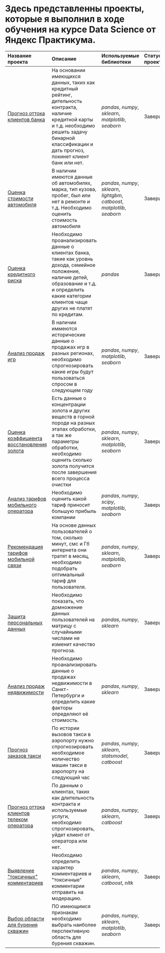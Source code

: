 # Здесь представленны проекты, которые я выполнил в ходе обучения на курсе Data Science от Яндекс Практикума.

| Название проекта | Описание | Используемые библиотеки | Статус проекта |
| :---------------------- | :---------------------- | :---------------------- |:---------------------- |
| [Прогноз оттока клиентов банка](Bank%Clients%Leave) |На основании имеющихся данных, таких как кредитный рейтинг, дительность контракта, наличие кредитной карты и т.д. необходимо решить задачу бинарной классификации и дать прогноз, покинет клиент банк или нет.| *pandas*, *numpy*, *sklearn*, *matplotlib*, *seaborn* | Завершен |
| [Оценка стоимости автомобиля](Car%Price%Prediction) |В наличии имеются данные об автомобилях, марка, тип кузова, пробег, был или нет в ремонте и т.д. Необходимо оценить стоимость автомобиля |*pandas*, *numpy*, *sklearn*, *lightgbm*, *catboost*, *matplotlib*, *seaborn* | Завершен |
| [Оценка кредитного риска](Credit%Risk%Analysis) |Необходимо проанализировать данные о клиентах банка, такие как уровнь дохода, семейное положение, наличие детей, образование и т.д. и определить какие категории клиентов чаще других не платят по кредитам.|*pandas*| Завершен |
| [Анализ продаж игр](Games%Analysis) |В наличии иммеются исторические данные о продажах игр в разных регионах, необходимо спрогнозировать какие игры будут пользоваться спросом в следующем году|*pandas*, *numpy*, *matplotlib*, *seaborn*| Завершен |
| [Оценка коэффициента восстановления золота](Gold%Recovery%Prediction) |Есть данные о концентрации золота и других веществ в горной породе на разных этапах обработки, а так же параметры обработки, необходимо оценить сколько золота получится после завершения всего процесса очистки|*pandas*, *numpy*, *sklearn*, *matplotlib*, *seaborn*|Завершен |
| [Анализ тарифов мобильного оператора](Mobile%Tariff%Analysis) | Необходимо оценить какой тариф приносит большую прибыль компании |*pandas*, *numpy*, *scipy*, *matplotlib*, *seaborn*| Завершен |
| [Рекомендация тарифов мобильной связи](Mobile%Tariff%Recomendation) | На основе данных пользователей о том, сколько минут, смс и Гб интернета они тратят в месяц, необходимо подобрать оптимальный тариф для пользователя. |*pandas*, *numpy*, *sklearn*, *matplotlib*, *seaborn* | Завершен |
| [Защита персональных данных](Personal%Data%Protection) | Необходимо показать, что домножение данных пользователей на матрицу с случайными числами не изменит качество прогноза.|*pandas*, *numpy*, *sklearn*| Завершен |
| [Анализ продаж недвижимости](Real%Estate%SPB) |Необходимо проанализировать данные о продажах недвижимости в Санкт-Петербурги и определить какие факторы определяют её стоимость. |*pandas*, *numpy*, *sklearn* | Завершен |
| [Прогноз заказов такси](Taxi%Orders%Prediction) |По истории вызовов такси в аэропорту нужно спрогнозировать необходимое количество машин такси в аэропорту на следующий час |*pandas*, *numpy*, *sklearn*, *statsmodel*, *catboost*| Завершен |
| [Прогноз оттока клиентов телеком оператора](Telecom%Clients%Leave) | По данным о клиентах, таких как длительность контракта и используемые услуги, необходимо спрогнозировать, уйдет клиент от оператора или нет.|*pandas*, *numpy*, *sklearn*, *catboost*| Завершен |
| [Выявление "токсичных" комментариев](Toxic%Comments%Classification) | Необходимо определить характер комментариев и "токсичные" комментарии отправить на модерацию.|*pandas*, *numpy*, *sklearn*, *catboost*, *nltk*| Завершен |
| [Выбор области для бурения скважин](Well%Placement%Area) | ПО имеющимся признакам необходимо выбрать наиболее перспективную область для бурения скважин.|*pandas*, *numpy*, *sklearn*, *matplotlib*, *seaborn*| Завершен |
